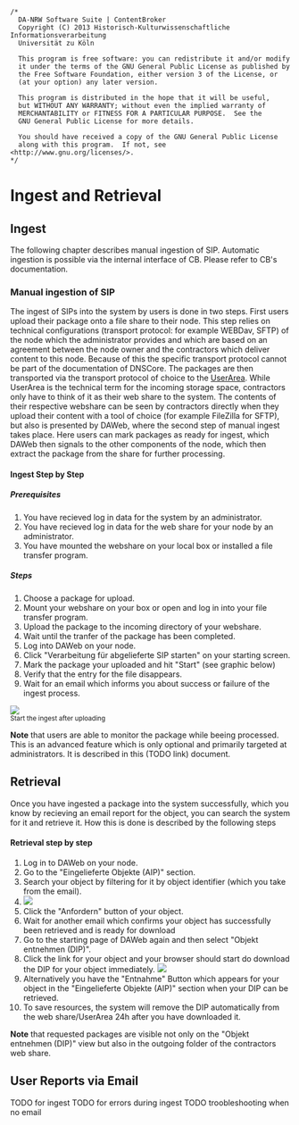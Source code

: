 	/*
	  DA-NRW Software Suite | ContentBroker
	  Copyright (C) 2013 Historisch-Kulturwissenschaftliche Informationsverarbeitung
	  Universität zu Köln
	
	  This program is free software: you can redistribute it and/or modify
	  it under the terms of the GNU General Public License as published by
	  the Free Software Foundation, either version 3 of the License, or
	  (at your option) any later version.
	
	  This program is distributed in the hope that it will be useful,
	  but WITHOUT ANY WARRANTY; without even the implied warranty of
	  MERCHANTABILITY or FITNESS FOR A PARTICULAR PURPOSE.  See the
	  GNU General Public License for more details.
	
	  You should have received a copy of the GNU General Public License
	  along with this program.  If not, see <http://www.gnu.org/licenses/>.
	*/
	
# Ingest and Retrieval

## Ingest 

The following chapter describes manual ingestion of SIP. Automatic ingestion is possible via the 
internal interface of CB. Please refer to CB's documentation. 

### Manual ingestion of SIP 

The ingest of SIPs into the system by users is done in two steps. First users upload their
package onto a file share to their node. This step relies on technical configurations
(transport protocol: for example WEBDav, SFTP)
 of the node which the administrator provides and which are based on an agreement 
between the node owner and the contractors which deliver content to this node. 
Because of this the specific transport protocol cannot be part of the documentation of
DNSCore.
The packages are then transported via the transport protocol of choice to the 
[UserArea](https://github.com/da-nrw/DNSCore/blob/master/ContentBroker/src/main/markdown/processing_stages.md#userarea). While UserArea is the technical term for the incoming
storage space, contractors only have to think of it as their web share to the system.
The contents of their respective webshare can be seen by contractors directly when
they upload their content with a tool of choice (for example FileZilla for SFTP),
but also is presented by DAWeb, where the second step of manual ingest takes place.
Here users can mark packages as ready for ingest, which DAWeb then signals to the 
other components of the node, which then extract the package from the share for 
further processing.

#### Ingest Step by Step

##### Prerequisites

1. You have recieved log in data for the system by an administrator.
2. You have recieved log in data for the web share for your node by an administrator.
3. You have mounted the webshare on your local box or installed a file transfer program.

##### Steps

1. Choose a package for upload.
1. Mount your webshare on your box or open and log in into your file transfer program.
1. Upload the package to the incoming directory of your webshare.
1. Wait until the tranfer of the package has been completed.
1. Log into DAWeb on your node.
1. Click "Verarbeitung für abgelieferte SIP starten" on your starting screen.
1. Mark the package your uploaded and hit "Start" (see graphic below)
1. Verify that the entry for the file disappears.
1. Wait for an email which informs you about success or failure of the ingest process.


![](https://raw2.github.com/da-nrw/DNSCore/master/DAWeb/doc/ingest_1.png)
<br><sub>Start the ingest after uploading</sub>

**Note** that users are able to monitor the package while beeing processed.
This is an advanced feature which is only optional and primarily targeted at 
administrators. It is described in this (TODO link) document.

## Retrieval 

Once you have ingested a package into the system successfully, which you know by
recieving an email report for the object, you can search the system for it and retrieve
it. How this is done is described by the following steps

#### Retrieval step by step

1. Log in to DAWeb on your node.
2. Go to the "Eingelieferte Objekte (AIP)" section.
3. Search your object by filtering for it by object identifier (which you take from the email).
4. ![](https://raw2.github.com/da-nrw/DNSCore/master/DAWeb/doc/retrieval_1.png)
1. Click the "Anfordern" button of your object.
1. Wait for another email which confirms your object has successfully been retrieved and is ready for download
1. Go to the starting page of DAWeb again and then select "Objekt entnehmen (DIP)".
1. Click the link for your object and your browser should start do download the 
DIP for your object immediately.
![](https://raw2.github.com/da-nrw/DNSCore/master/DAWeb/doc/retrieval_2.png)
1. Alternatively you have the "Entnahme" Button which appears for your object in the "Eingelieferte Objekte (AIP)" section when your DIP can be retrieved.
1. To save resources, the system will remove the DIP automatically from the web share/UserArea 24h after you have downloaded it.









**Note** that requested packages are visible not only on the "Objekt entnehmen (DIP)" view but also in the outgoing folder of the contractors web share.

## User Reports via Email

TODO for ingest
TODO for errors during ingest
TODO troobleshooting when no email





